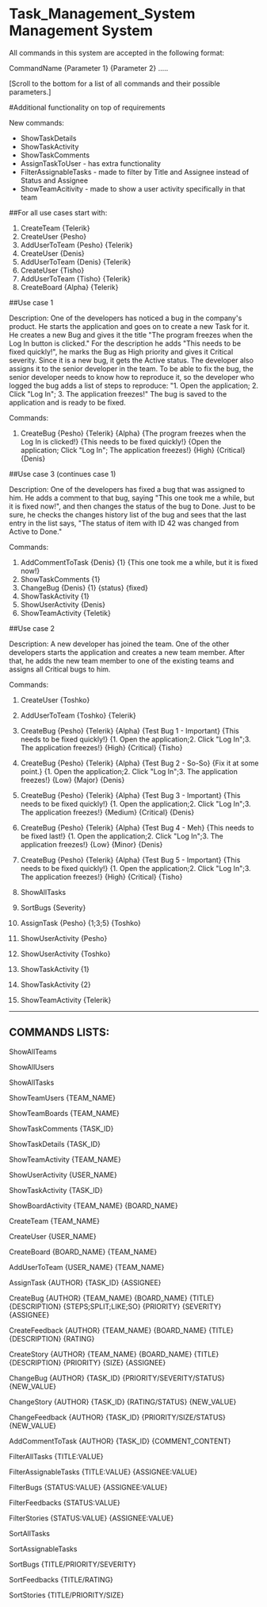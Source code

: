 # Task_Management_System Management System


All commands in this system are accepted in the following format:

CommandName {Parameter 1} {Parameter 2} .....

[Scroll to the bottom for a list of all commands and their possible parameters.]

#Additional functionality on top of requirements

New commands:
- ShowTaskDetails
- ShowTaskActivity
- ShowTaskComments
- AssignTaskToUser - has extra functionality
- FilterAssignableTasks - made to filter by Title and Assignee instead of Status and Assignee
- ShowTeamAcitivity - made to show a user activity specifically in that team


##For all use cases start with:

1. CreateTeam {Telerik}
2. CreateUser {Pesho}
3. AddUserToTeam {Pesho} {Telerik}
4. CreateUser {Denis}
5. AddUserToTeam {Denis} {Telerik}
6. CreateUser {Tisho}
7. AddUserToTeam {Tisho} {Telerik}
8. CreateBoard {Alpha} {Telerik}


##Use case 1

Description: One of the developers has noticed a bug in the company's product. He starts the application and goes on to create a new Task for it. He creates a new Bug and gives it the title "The program freezes when the Log In button is clicked." For the description he adds "This needs to be fixed quickly!", he marks the Bug as High priority and gives it Critical severity. Since it is a new bug, it gets the Active status. The developer also assigns it to the senior developer in the team. To be able to fix the bug, the senior developer needs to know how to reproduce it, so the developer who logged the bug adds a list of steps to reproduce: "1. Open the application; 2. Click "Log In"; 3. The application freezes!" The bug is saved to the application and is ready to be fixed.

Commands:

1. CreateBug {Pesho} {Telerik} {Alpha} {The program freezes when the Log In is clicked!} {This needs to be fixed quickly!} {Open the application; Click "Log In"; The application freezes!} {High} {Critical} {Denis}


##Use case 3 (continues case 1)

Description: One of the developers has fixed a bug that was assigned to him. He adds a comment to that bug, saying "This one took me a while, but it is fixed now!", and then changes the status of the bug to Done. Just to be sure, he checks the changes history list of the bug and sees that the last entry in the list says, "The status of item with ID 42 was changed from Active to Done."

Commands:

1. AddCommentToTask {Denis} {1} {This one took me a while, but it is fixed now!}
2. ShowTaskComments {1}
3. ChangeBug {Denis} {1} {status} {fixed}
4. ShowTaskActivity {1}
5. ShowUserActivity {Denis}
6. ShowTeamActivity {Teletik}



##Use case 2

Description: A new developer has joined the team. One of the other developers starts the application and creates a new team member. After that, he adds the new team member to one of the existing teams and assigns all Critical bugs to him.


Commands:

1. CreateUser {Toshko}
2. AddUserToTeam {Toshko} {Telerik}

3. CreateBug {Pesho} {Telerik} {Alpha} {Test Bug 1 - Important} {This needs to be fixed quickly!} {1. Open the application;2. Click "Log In";3. The application freezes!} {High} {Critical} {Tisho}

3. CreateBug {Pesho} {Telerik} {Alpha} {Test Bug 2 - So-So} {Fix it at some point.} {1. Open the application;2. Click "Log In";3. The application freezes!} {Low} {Major} {Denis}

4. CreateBug {Pesho} {Telerik} {Alpha} {Test Bug 3 - Important} {This needs to be fixed quickly!} {1. Open the application;2. Click "Log In";3. The application freezes!} {Medium} {Critical} {Denis}

5. CreateBug {Pesho} {Telerik} {Alpha} {Test Bug 4 - Meh} {This needs to be fixed last!} {1. Open the application;2. Click "Log In";3. The application freezes!} {Low} {Minor} {Denis}

6. CreateBug {Pesho} {Telerik} {Alpha} {Test Bug 5 - Important} {This needs to be fixed quickly!} {1. Open the application;2. Click "Log In";3. The application freezes!} {High} {Critical} {Tisho}

6. ShowAllTasks

7. SortBugs {Severity}

8. AssignTask {Pesho} {1;3;5} {Toshko}

9. ShowUserActivity {Pesho}

10. ShowUserActivity {Toshko}

11. ShowTaskActivity {1}

12. ShowTaskActivity {2}

13. ShowTeamActivity {Telerik}



----------------------------------------------------------------------------------------------------
COMMANDS LISTS:
----------------------------------------------------------------------------------------------------

ShowAllTeams

ShowAllUsers

ShowAllTasks

ShowTeamUsers		{TEAM_NAME}

ShowTeamBoards		{TEAM_NAME}

ShowTaskComments	{TASK_ID}

ShowTaskDetails		{TASK_ID}

ShowTeamActivity	{TEAM_NAME}

ShowUserActivity	{USER_NAME}

ShowTaskActivity	{TASK_ID}

ShowBoardActivity	{TEAM_NAME}		{BOARD_NAME}

CreateTeam			{TEAM_NAME}

CreateUser			{USER_NAME}

CreateBoard			{BOARD_NAME}	{TEAM_NAME}

AddUserToTeam		{USER_NAME}		{TEAM_NAME}

AssignTask			{AUTHOR} 		{TASK_ID}	{ASSIGNEE}

CreateBug			{AUTHOR}	{TEAM_NAME}	{BOARD_NAME}	{TITLE}	{DESCRIPTION}	{STEPS;SPLIT;LIKE;SO}	{PRIORITY} {SEVERITY} {ASSIGNEE}

CreateFeedback		{AUTHOR}	{TEAM_NAME}	{BOARD_NAME}	{TITLE}	{DESCRIPTION}	{RATING}

CreateStory			{AUTHOR}	{TEAM_NAME}	{BOARD_NAME}	{TITLE}	{DESCRIPTION}	{PRIORITY}					{SIZE} 		{ASSIGNEE}

ChangeBug			{AUTHOR}	{TASK_ID}	{PRIORITY/SEVERITY/STATUS}				{NEW_VALUE}

ChangeStory         {AUTHOR}	{TASK_ID}	{RATING/STATUS}							{NEW_VALUE}

ChangeFeedback      {AUTHOR}	{TASK_ID}	{PRIORITY/SIZE/STATUS}					{NEW_VALUE}

AddCommentToTask	{AUTHOR}	{TASK_ID}	{COMMENT_CONTENT}

FilterAllTasks						{TITLE:VALUE}

FilterAssignableTasks				{TITLE:VALUE}				{ASSIGNEE:VALUE}

FilterBugs							{STATUS:VALUE}				{ASSIGNEE:VALUE}

FilterFeedbacks						{STATUS:VALUE}

FilterStories						{STATUS:VALUE}				{ASSIGNEE:VALUE}

SortAllTasks

SortAssignableTasks

SortBugs							{TITLE/PRIORITY/SEVERITY}

SortFeedbacks						{TITLE/RATING}

SortStories							{TITLE/PRIORITY/SIZE}
